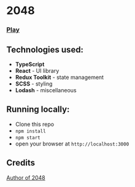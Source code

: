 # 2048

### [Play](https://mira1zu.github.io/game_2048/)

## Technologies used:

- **TypeScript**
- **React** - UI library
- **Redux Toolkit** - state management
- **SCSS** - styling
- **Lodash** - miscellaneous

## Running locally:

- Clone this repo
- `npm install`
- `npm start`
- open your browser at `http://localhost:3000`

## Credits

[Author of 2048](https://github.com/gabrielecirulli/2048)
